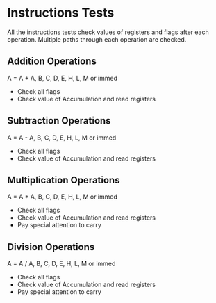 Instructions Tests
==================
All the instructions tests check values of registers and flags after each 
operation. Multiple paths through each operation are checked.

Addition Operations
-------------------
A = A + A, B, C, D, E, H, L, M or immed
- Check all flags
- Check value of Accumulation and read registers

Subtraction Operations
-------------------
A = A - A, B, C, D, E, H, L, M or immed
- Check all flags
- Check value of Accumulation and read registers

Multiplication Operations
-------------------------
A = A * A, B, C, D, E, H, L, M or immed
- Check all flags
- Check value of Accumulation and read registers
- Pay special attention to carry

Division Operations
-------------------------
A = A / A, B, C, D, E, H, L, M or immed
- Check all flags
- Check value of Accumulation and read registers
- Pay special attention to carry
